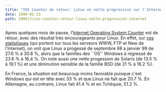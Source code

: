 ```yaml
---
title: "IOS Counter de retour: Linux en nette progression sur l'Internet"
date: 1999-02-23
path: 1999/2/ios-counter-retour-linux-nette-progression-internet
---
```


<P>
Apres quelques mois de pause, l'<A HREF="http://leb.net/hzo/ioscount/">Internet Operating System Counter</A>
est de retour, avec des résultat très encourageants pour Linux. En
effet, sur <A HREF="http://leb.net/hzo/ioscount/data/r.9901.txt">ces statistiques</A> (qui portent sur tous les serveurs WWW, FTP et New de l'Internet),
on voit que Linux a progessé de septembre 98 a janvier 99 de 27.6 % à 30.8 %,
alors que la familles des ``OS'' Windows à régressé de 23.6 % à 18,4 %.
On note aussi une nette progession de Solaris (de 13.5 % à 19.1 %) et
une diminution sensible de la famille BSD (de 21 % à 16.2 %).
</P>

<P>
En France, la situation est beaucoup moins favorable puisque c'est
Windows qui est en tête avec 33 % et que Linux ne fait que 20.7 %.
En Allemagne, au contraire, Linux fait 41.4 % et en Tchéquie, 51.2 %.
</P>


